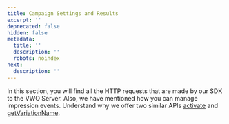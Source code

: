 ```yaml
---
title: Campaign Settings and Results
excerpt: ''
deprecated: false
hidden: false
metadata:
  title: ''
  description: ''
  robots: noindex
next:
  description: ''
---
```

In this section, you will find all the HTTP requests that are made by our SDK to the VWO Server. Also, we have mentioned how you can manage impression events. Understand why we offer two similar APIs [activate](https://developers.vwo.com/reference#fullstack-sdk-activate) and [getVariationName](https://developers.vwo.com/reference#fullstack-sdk-get-variation).
